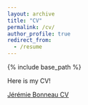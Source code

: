 ```yaml
---
layout: archive
title: "CV"
permalink: /cv/
author_profile: true
redirect_from:
  - /resume
---
```


{% include base_path %}


Here is my CV!

[Jérémie Bonneau CV](http://jeremie-bonneau.github.io/files/CV_Jeremie_Bonneau_May2025.pdf)


